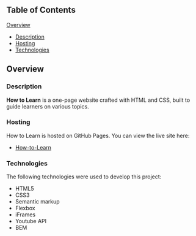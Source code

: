 ## Table of Contents

[Overview](#overview)

- [Description](#description)
- [Hosting](#hosting)
- [Technologies](#technologies)

## Overview

### Description
**How to Learn** is a one-page website crafted with HTML and CSS, built to guide learners on various topics.

### Hosting

How to Learn is hosted on GitHub Pages. You can view the live site here:

- [How-to-Learn](https://private-lazy-val.github.io/how-to-learn-plus/)

### Technologies

The following technologies were used to develop this project:

- HTML5
- CSS3
- Semantic markup
- Flexbox
- iFrames
- Youtube API
- BEM
